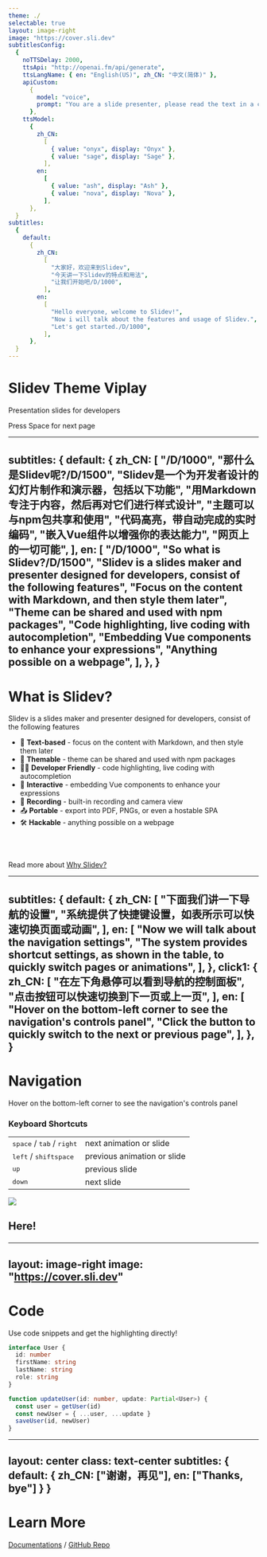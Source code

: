 ```yaml
---
theme: ./
selectable: true
layout: image-right
image: "https://cover.sli.dev"
subtitlesConfig:
  {
    noTTSDelay: 2000,
    ttsApi: "http://openai.fm/api/generate",
    ttsLangName: { en: "English(US)", zh_CN: "中文(简体)" },
    apiCustom:
      {
        model: "voice",
        prompt: "You are a slide presenter, please read the text in a clear manner",
      },
    ttsModel:
      {
        zh_CN:
          [
            { value: "onyx", display: "Onyx" },
            { value: "sage", display: "Sage" },
          ],
        en:
          [
            { value: "ash", display: "Ash" },
            { value: "nova", display: "Nova" },
          ],
      },
  }
subtitles:
  {
    default:
      {
        zh_CN:
          [
            "大家好，欢迎来到Slidev",
            "今天讲一下Slidev的特点和用法",
            "让我们开始吧/D/1000",
          ],
        en:
          [
            "Hello everyone, welcome to Slidev!",
            "Now i will talk about the features and usage of Slidev.",
            "Let's get started./D/1000",
          ],
      },
  }
---
```


# Slidev Theme Viplay

Presentation slides for developers

<div class="pt-12">
  <span @click="$slidev.nav.next" class="px-2 p-1 rounded cursor-pointer hover:bg-white hover:bg-opacity-10">
    Press Space for next page <carbon:arrow-right class="inline"/>
  </span>
</div>

---
subtitles:
  {
    default:
      {
        zh_CN:
          [
            "/D/1000",
            "那什么是Slidev呢?/D/1500",
            "Slidev是一个为开发者设计的幻灯片制作和演示器，包括以下功能",
            "用Markdown专注于内容，然后再对它们进行样式设计",
            "主题可以与npm包共享和使用",
            "代码高亮，带自动完成的实时编码",
            "嵌入Vue组件以增强你的表达能力",
            "网页上的一切可能",
          ],
        en:
          [
            "/D/1000",
            "So what is Slidev?/D/1500",
            "Slidev is a slides maker and presenter designed for developers, consist of the following features",
            "Focus on the content with Markdown, and then style them later",
            "Theme can be shared and used with npm packages",
            "Code highlighting, live coding with autocompletion",
            "Embedding Vue components to enhance your expressions",
            "Anything possible on a webpage",
          ],
      },
  }
---

# What is Slidev?

Slidev is a slides maker and presenter designed for developers, consist of the following features

- 📝 **Text-based** - focus on the content with Markdown, and then style them later
- 🎨 **Themable** - theme can be shared and used with npm packages
- 🧑‍💻 **Developer Friendly** - code highlighting, live coding with autocompletion
- 🤹 **Interactive** - embedding Vue components to enhance your expressions
- 🎥 **Recording** - built-in recording and camera view
- 📤 **Portable** - export into PDF, PNGs, or even a hostable SPA
- 🛠 **Hackable** - anything possible on a webpage

<br>
<br>

Read more about [Why Slidev?](https://sli.dev/guide/why)

---
subtitles:
  {
    default:
      {
        zh_CN:
          [
            "下面我们讲一下导航的设置",
            "系统提供了快捷键设置，如表所示可以快速切换页面或动画",
          ],
        en:
          [
            "Now we will talk about the navigation settings",
            "The system provides shortcut settings, as shown in the table, to quickly switch pages or animations",
          ],
      },
    click1:
      {
        zh_CN:
          [
            "在左下角悬停可以看到导航的控制面板",
            "点击按钮可以快速切换到下一页或上一页",
          ],
        en:
          [
            "Hover on the bottom-left corner to see the navigation's controls panel",
            "Click the button to quickly switch to the next or previous page",
          ],
      },
  }
---

# Navigation

Hover on the bottom-left corner to see the navigation's controls panel

### Keyboard Shortcuts

|                                                      |                             |
| ---------------------------------------------------- | --------------------------- |
| <kbd>space</kbd> / <kbd>tab</kbd> / <kbd>right</kbd> | next animation or slide     |
| <kbd>left</kbd> / <kbd>shift</kbd><kbd>space</kbd>   | previous animation or slide |
| <kbd>up</kbd>                                        | previous slide              |
| <kbd>down</kbd>                                      | next slide                  |

<img
  v-click
  class="absolute -bottom-9 -left-7 w-80 opacity-50"
  src="https://sli.dev/assets/arrow-bottom-left.svg"
/>

## <p v-after class="absolute bottom-23 left-45 opacity-30 transform -rotate-10">Here!</p>

---
layout: image-right
image: "https://cover.sli.dev"
---

# Code

Use code snippets and get the highlighting directly!

```ts
interface User {
  id: number
  firstName: string
  lastName: string
  role: string
}

function updateUser(id: number, update: Partial<User>) {
  const user = getUser(id)
  const newUser = { ...user, ...update }
  saveUser(id, newUser)
}
```

---
layout: center
class: text-center
subtitles: { default: { zh_CN: ["谢谢，再见"], en: ["Thanks, bye"] } }
---

# Learn More

[Documentations](https://sli.dev) / [GitHub Repo](https://github.com/slidevjs/slidev)
